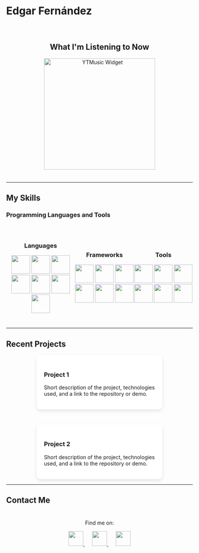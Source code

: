 # Edgar Fernández

<div align="center" style="padding: 20px;">
  <h2>What I'm Listening to Now</h2>
  <div style="display: flex; justify-content: center; gap: 20px;">
    <img src="https://youtubemusiclivesvg.azurewebsites.net/api/svg" alt="YTMusic Widget" width="300"/>
    <!--
    <img src="https://youtubemusiclivesvg.azurewebsites.net/api/svg" alt="YTMusic Widget" width="300"/>
    -->
  </div>
</div>

---

## My Skills

### Programming Languages and Tools
<div style="display: flex; justify-content: space-evenly; align-items: center; margin: 40px 0;">
  <div style="text-align: center;">
    <h3>Languages</h3>
    <img src="https://cdn.jsdelivr.net/gh/walkxcode/dashboard-icons/png/html.png" width="50"/>
    <img src="https://upload.wikimedia.org/wikipedia/commons/thumb/6/62/CSS3_logo.svg/512px-CSS3_logo.svg.png" width="50"/>
    <img src="https://cdn.jsdelivr.net/gh/walkxcode/dashboard-icons/png/javascript.png" width="50"/>
    <img src="https://cdn.jsdelivr.net/gh/walkxcode/dashboard-icons/png/typescript.png" width="50"/>
    <img src="https://cdn.jsdelivr.net/gh/walkxcode/dashboard-icons/png/python.png" width="50"/>
    <img src="https://cdn-icons-png.flaticon.com/512/226/226777.png" width="50"/>
    <img src="https://cdn.jsdelivr.net/gh/walkxcode/dashboard-icons/png/csharp.png" width="50"/>
  </div>

  <div style="text-align: center;">
    <h3>Frameworks</h3>
    <img src="https://upload.wikimedia.org/wikipedia/commons/thumb/9/95/Vue.js_Logo_2.svg/2367px-Vue.js_Logo_2.svg.png" width="50"/>
    <img src="https://upload.wikimedia.org/wikipedia/commons/thumb/a/a7/React-icon.svg/2300px-React-icon.svg.png" width="50"/>
    <img src="https://upload.wikimedia.org/wikipedia/commons/thumb/a/ae/Nuxt_logo.svg/2560px-Nuxt_logo.svg.png" width="50"/>
    <img src="https://cdn.jsdelivr.net/gh/walkxcode/dashboard-icons/png/nodejs.png" width="50"/>
    <img src="https://cdn.jsdelivr.net/gh/walkxcode/dashboard-icons/png/bootstrap.png" width="50"/>
    <img src="https://cdn.icon-icons.com/icons2/2699/PNG/512/tailwindcss_logo_icon_167923.png" width="50"/>
  </div>

  <div style="text-align: center;">
    <h3>Tools</h3>
    <img src="https://cdn.jsdelivr.net/gh/walkxcode/dashboard-icons/png/docker.png" width="50"/>
    <img src="https://cdn.jsdelivr.net/gh/walkxcode/dashboard-icons/png/github.png" width="50"/>
    <img src="https://cdn.jsdelivr.net/gh/walkxcode/dashboard-icons/png/gitlab.png" width="50"/>
    <img src="https://cdn.iconscout.com/icon/free/png-256/free-postman-3521648-2945092.png?f=webp" width="50"/>
    <img src="https://upload.wikimedia.org/wikipedia/commons/thumb/c/cd/Visual_Studio_2017_Logo.svg/1200px-Visual_Studio_2017_Logo.svg.png" width="50"/>
    <img src="https://cdn.jsdelivr.net/gh/walkxcode/dashboard-icons/png/code.png" width="50"/>
  </div>
</div>

---

## Recent Projects
<div style="display: flex; justify-content: center; gap: 40px; flex-wrap: wrap;">
  <div style="width: 300px; background-color: var(--background-color); padding: 20px; border-radius: 10px; box-shadow: 0 4px 8px rgba(0, 0, 0, 0.1);">
    <h3>Project 1</h3>
    <p>Short description of the project, technologies used, and a link to the repository or demo.</p>
  </div>
  
  <div style="width: 300px; background-color: var(--background-color); padding: 20px; border-radius: 10px; box-shadow: 0 4px 8px rgba(0, 0, 0, 0.1);">
    <h3>Project 2</h3>
    <p>Short description of the project, technologies used, and a link to the repository or demo.</p>
  </div>
</div>

---

## Contact Me
<div align="center" style="margin-top: 40px;">
  <p>Find me on:</p>
  <a href="https://github.com/your_username" style="margin-right: 20px;">
    <img src="https://cdn.jsdelivr.net/gh/walkxcode/dashboard-icons/png/github.png" width="40"/>
  </a>
  <a href="https://www.linkedin.com/in/your_username" style="margin-right: 20px;">
    <img src="https://cdn-icons-png.flaticon.com/512/174/174857.png" width="40"/>
  </a>
  <a href="mailto:youremail@example.com">
    <img src="https://cdn-icons-png.flaticon.com/512/281/281769.png" width="40"/>
  </a>
</div>

<style>
  :root {
    --background-color: #fff;
    --text-color: #000;
  }

  @media (prefers-color-scheme: dark) {
    :root {
      --background-color: #333;
      --text-color: #fff;
    }
  }
</style>
